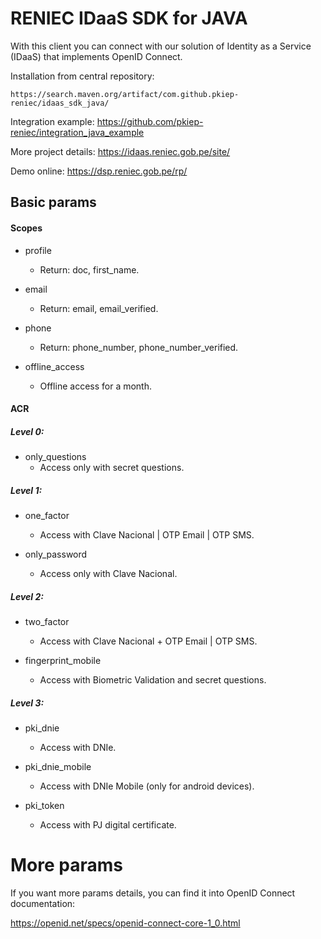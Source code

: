 # RENIEC IDaaS SDK for JAVA
With this client you can connect with our solution of Identity as a Service (IDaaS) that implements OpenID Connect.

Installation from central repository:
```
https://search.maven.org/artifact/com.github.pkiep-reniec/idaas_sdk_java/
```

Integration example:
https://github.com/pkiep-reniec/integration_java_example

More project details:
https://idaas.reniec.gob.pe/site/

Demo online:
https://dsp.reniec.gob.pe/rp/

## Basic params
#### Scopes
- profile
    - Return: doc, first_name.
	
- email
    - Return: email, email_verified.
	
- phone
    - Return: phone_number, phone_number_verified.
	
- offline_access
    - Offline access for a month.
	
#### ACR
##### Level 0:
- only_questions
    - Access only with secret questions.	

##### Level 1:
- one_factor
    - Access with Clave Nacional | OTP Email | OTP SMS.
    
- only_password
    - Access only with Clave Nacional.

##### Level 2:
- two_factor
    - Access with Clave Nacional + OTP Email | OTP SMS.
    
- fingerprint_mobile
    - Access with Biometric Validation and secret questions.

##### Level 3:
- pki_dnie
    - Access with DNIe.

- pki_dnie_mobile
    - Access with DNIe Mobile (only for android devices).
	
- pki_token
    - Access with PJ digital certificate.

# More params
If you want more params details, you can find it into OpenID Connect documentation:

https://openid.net/specs/openid-connect-core-1_0.html